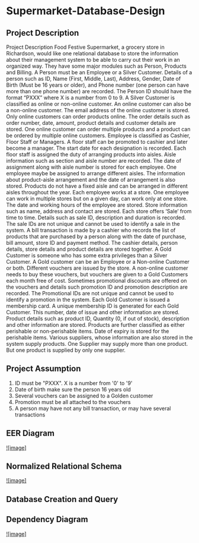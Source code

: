  Supermarket-Database-Design
 ==============
 Project Description
 ----------
 Project Description Food Festive Supermarket, a grocery store in Richardson, would like one relational database to store the information about their management system to be able to carry out their work in an organized way. They have some major modules such as Person, Products and Billing. A Person must be an Employee or a Silver Customer. Details of a person such as ID, Name (First, Middle, Last), Address, Gender, Date of Birth (Must be 16 years or older), and Phone number (one person can have more than one phone number) are recorded. The Person ID should have the format “PXXX” where X is a number from 0 to 9. A Silver Customer is classified as online or non-online customer. An online customer can also be a non-online customer. The email address of the online customer is stored. Only online customers can order products online. The order details such as order number, date, amount, product details and customer details are stored. One online customer can order multiple products and a product can be ordered by multiple online customers. Employee is classified as Cashier, Floor Staff or Managers. A floor staff can be promoted to cashier and later become a manager. The start date for each designation is recorded. Each floor staff is assigned the duty of arranging products into aisles. Aisle information such as section and aisle number are recorded. The date of assignment along with aisle number is stored for each employee. One employee maybe be assigned to arrange different aisles. The information about product-aisle arrangement and the date of arrangement is also stored. Products do not have a fixed aisle and can be arranged in different aisles throughout the year. Each employee works at a store. One employee can work in multiple stores but on a given day, can work only at one store. The date and working hours of the employee are stored. Store information such as name, address and contact are stored. Each store offers ‘Sale’ from time to time. Details such as sale ID, description and duration is recorded. The sale IDs are not unique and cannot be used to identify a sale in the system. A bill transaction is made by a cashier who records the list of products that are purchased by a person along with the date of purchase, bill amount, store ID and payment method. The cashier details, person details, store details and product details are stored together. A Gold Customer is someone who has some extra privileges than a Silver Customer. A Gold customer can be an Employee or a Non-online Customer or both. Different vouchers are issued by the store. A non-online customer needs to buy these vouchers, but vouchers are given to a Gold Customers each month free of cost. Sometimes promotional discounts are offered on the vouchers and details such promotion ID and promotion description are recorded. The Promotional IDs are not unique and cannot be used to identify a promotion in the system. Each Gold Customer is issued a membership card. A unique membership ID is generated for each Gold Customer. This number, date of issue and other information are stored. Product details such as product ID, Quantity (0, if out of stock), description and other information are stored. Products are further classified as either perishable or non-perishable items. Date of expiry is stored for the perishable items. Various suppliers, whose information are also stored in the system supply products. One Supplier may supply more than one product. But one product is supplied by only one supplier.
 
 Project Assumption
 ---------
1. ID must be "PXXX". X is a number from '0' to '9'
2. Date of birth make sure the person 16 years old
3. Several vouchers can be assigned to a Golden customer
4. Promotion must be all attached to the vouchers
5. A person may have not any bill transaction, or may have several transactions


EER Diagram
-------
[![image]](https://github.com/momodidi119/Supermarket-Database-Design/blob/main/img/eer.png)

Normalized Relational Schema
-----------

[![image]](https://github.com/momodidi119/Supermarket-Database-Design/blob/main/img/RS3nf.png)

Database Creation and Query
--------

Dependency Diagram
-----------
[![image]](https://github.com/momodidi119/Supermarket-Database-Design/blob/main/img/DD.png)
